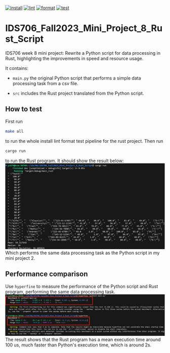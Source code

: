 [![install](https://github.com/yuchenz427/IDS706-Python-Template/actions/workflows/install.yml/badge.svg)](https://github.com/yuchenz427/IDS706-Python-Template/actions/workflows/install.yml)
[![lint](https://github.com/yuchenz427/IDS706-Python-Template/actions/workflows/lint.yml/badge.svg)](https://github.com/yuchenz427/IDS706-Python-Template/actions/workflows/lint.yml)
[![format](https://github.com/yuchenz427/IDS706-Python-Template/actions/workflows/format.yml/badge.svg)](https://github.com/yuchenz427/IDS706-Python-Template/actions/workflows/format.yml)
[![test](https://github.com/yuchenz427/IDS706-Python-Template/actions/workflows/test.yml/badge.svg)](https://github.com/yuchenz427/IDS706-Python-Template/actions/workflows/test.yml)
# IDS706_Fall2023_Mini_Project_8_Rust_Script

IDS706 week 8 mini project: Rewrite a Python script for data processing in Rust, highlighting the improvements in speed and resource usage.

It contains:

- ``main.py`` the original Python script that performs a simple data processing task from a csv file.

- ``src`` includes the Rust project translated from the Python script.


## How to test

First run 
```bash
make all
```
to run the whole install lint format test pipeline for the rust project. Then run
```bash
cargo run
```
to run the Rust program. It should show the result below:<br>
![](demo_img/rust_result.png)
<br>
Which performs the same data processing task as the Python script in my mini project 2.

## Performance comparison
Use `hyperfine` to measure the performance of the Python script and Rust program, performing the same data processing task.<br>
![](demo_img/performance_comparison.png)
<br>
The result shows that the Rust program has a mean execution time around 100 us, much faster than Python's execution time, which is around 2s.